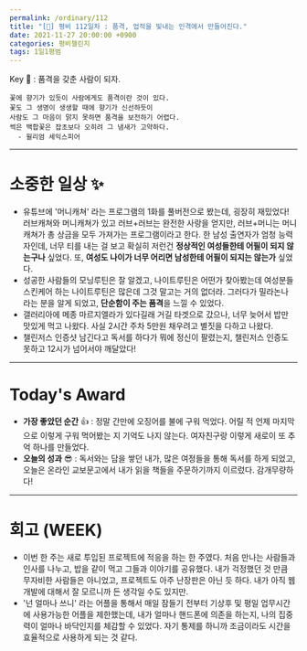 ```yaml
---
permalink: /ordinary/112
title: "[🙏] 평비 112일차 : 품격, 업적을 빛내는 인격에서 만들어진다."
date: 2021-11-27 20:00:00 +0900
categories: 평비챌린지
tags: 1일1평범
---
```

Key 🔑 : 품격을 갖춘 사람이 되자.
```
꽃에 향기가 있듯이 사람에게도 품격이란 것이 있다.
꽃도 그 생명이 생생할 때에 향기가 신선하듯이
사람도 그 마음이 맑지 못하면 품격을 보전하기 어렵다.
썩은 백합꽃은 잡초보다 오히려 그 냄새가 고약하다.
  - 윌리엄 세익스피어
```

---
# 소중한 일상 ✨
- 유튜브에 '머니캐쳐' 라는 프로그램의 1화를 풀버전으로 봤는데, 굉장히 재밌었다! 러브캐쳐와 머니캐쳐가 있고 러브+러브는 완전한 사랑을 얻지만, 러브+머니는 머니캐쳐가 총 상금을 모두 가져가는 프로그램이라고 한다. 한 남성 출연자가 엄청 능력자인데, 너무 티를 내는 걸 보고 확실히 저런건 **정상적인 여성들한테 어필이 되지 않는구나** 싶었다. 또, **여성도 나이가 너무 어리면 남성한테 어필이 되지는 않는가** 싶었다.
- 성공한 사람들의 모닝루틴은 잘 알겠고, 나이트루틴은 어떤가 찾아봤는데 여성분들 스킨케어 하는 나이트루틴은 많은데 그것 말고는 거의 없더라. 그러다가 밀라논나 라는 분을 알게 되었고, **단순함이 주는 품격**을 느낄 수 있었다.
- 갤러리아에 메종 마르지엘라가 있다길래 거길 타겟으로 갔으나, 너무 늦어서 밥만 맛있게 먹고 나왔다. 사실 2시간 주차 5만원 채우려고 별짓을 다하고 나왔다.
- 챌린저스 인증샷 남긴다고 독서를 하다가 뭐에 정신이 팔렸는지, 챌린저스 인증도 못하고 12시가 넘어서야 깨달았다!

---
# Today's Award
- **가장 좋았던 순간** 👍 : 정말 간만에 오징어를 불에 구워 먹었다. 어릴 적 언제 마지막으로 이렇게 구워 먹어봤는 지 기억도 나지 않는다. 여자친구랑 이렇게 새로이 또 추억 하나를 만들었다.
- **오늘의 성과** 😎 : 독서와는 담을 쌓던 내가, 많은 여정들을 통해 독서를 하게 되었고, 오늘은 온라인 교보문고에서 내가 읽을 책들을 주문하기까지 이르렀다. 감개무량하다!

---
# 회고 (WEEK)
- 이번 한 주는 새로 투입된 프로젝트에 적응을 하는 한 주였다. 처음 만나는 사람들과 인사를 나누고, 밥을 같이 먹고 그들과 이야기를 공유했다. 내가 걱정했던 것 만큼 무자비한 사람들은 아니었고, 프로젝트도 아주 난장판은 아닌 듯 하다. 내가 아직 웹 개발에 대해서 잘 모르니까 든 생각일 수도 있지만.
- '넌 얼마나 쓰니' 라는 어플을 통해서 매일 잠들기 전부터 기상후 및 평일 업무시간에 사용가능한 어플을 제한했는데, 내가 얼마나 핸드폰에 의존을 하는지, 나의 집중력이 얼마나 바닥인지를 체감할 수 있었다. 자기 통제를 하니까 조금이라도 시간을 효율적으로 사용하게 되는 것 같다.